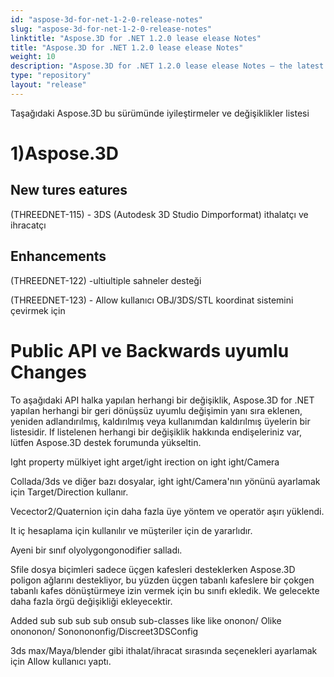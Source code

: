 ```yaml
---
id: "aspose-3d-for-net-1-2-0-release-notes"
slug: "aspose-3d-for-net-1-2-0-release-notes"
linktitle: "Aspose.3D for .NET 1.2.0 lease elease Notes"
title: "Aspose.3D for .NET 1.2.0 lease elease Notes"
weight: 10
description: "Aspose.3D for .NET 1.2.0 lease elease Notes – the latest updates and fixes."
type: "repository"
layout: "release"
---
```

Taşağıdaki Aspose.3D bu sürümünde iyileştirmeler ve değişiklikler listesi
# **1)Aspose.3D**
## **New tures eatures**
(THREEDNET-115) - 3DS (Autodesk 3D Studio Dimporformat) ithalatçı ve ihracatçı
## **Enhancements**
(THREEDNET-122) -ultiultiple sahneler desteği

(THREEDNET-123) - Allow kullanıcı OBJ/3DS/STL koordinat sistemini çevirmek için
# **Public API ve Backwards uyumlu Changes**
To aşağıdaki API halka yapılan herhangi bir değişiklik, Aspose.3D for .NET yapılan herhangi bir geri dönüşsüz uyumlu değişimin yanı sıra eklenen, yeniden adlandırılmış, kaldırılmış veya kullanımdan kaldırılmış üyelerin bir listesidir. If listelenen herhangi bir değişiklik hakkında endişeleriniz var, lütfen Aspose.3D destek forumunda yükseltin.

Ight property mülkiyet ight arget/ight irection on ight ight/Camera

Collada/3ds ve diğer bazı dosyalar, ight ight/Camera'nın yönünü ayarlamak için Target/Direction kullanır.

Vecector2/Quaternion için daha fazla üye yöntem ve operatör aşırı yüklendi.

It iç hesaplama için kullanılır ve müşteriler için de yararlıdır.

Ayeni bir sınıf olyolygongonodifier salladı.

Sfile dosya biçimleri sadece üçgen kafesleri desteklerken Aspose.3D poligon ağlarını destekliyor, bu yüzden üçgen tabanlı kafeslere bir çokgen tabanlı kafes dönüştürmeye izin vermek için bu sınıfı ekledik.
We gelecekte daha fazla örgü değişikliği ekleyecektir.

Added sub sub sub sub onsub sub-classes like like ononon/ Olike onononon/ Sononononfig/Discreet3DSConfig

3ds max/Maya/blender gibi ithalat/ihracat sırasında seçenekleri ayarlamak için Allow kullanıcı yaptı.
